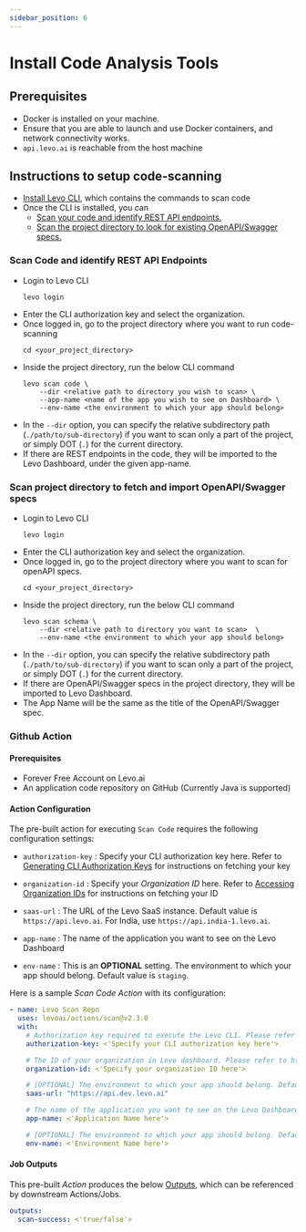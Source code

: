```yaml
---
sidebar_position: 6
---
```


# Install Code Analysis Tools

## Prerequisites
- Docker is installed on your machine.
- Ensure that you are able to launch and use Docker containers, and network connectivity works.
- `api.levo.ai` is reachable from the host machine

## Instructions to setup code-scanning

- [Install Levo CLI][install-cli], which contains the commands to scan code
- Once the CLI is installed, you can
    - [Scan your code and identify REST API endpoints.](#scan-code-and-identify-rest-api-endpoints)
    - [Scan the project directory to look for existing OpenAPI/Swagger specs.](#scan-project-directory-to-fetch-and-import-openapiswagger-specs)


### Scan Code and identify REST API Endpoints

- Login to Levo CLI
    ```
    levo login
    ```
- Enter the CLI authorization key and select the organization.
- Once logged in, go to the project directory where you want to run code-scanning
    ```
    cd <your_project_directory>
    ```
- Inside the project directory, run the below CLI command
    ```
    levo scan code \
        --dir <relative path to directory you wish to scan> \
        --app-name <name of the app you wish to see on Dashboard> \
        --env-name <the environment to which your app should belong>
    ```
- In the `--dir` option, you can specify the relative subdirectory path (`./path/to/sub-directory`) if you want to scan only a part of the project, or simply DOT (`.`) for the current directory.
- If there are REST endpoints in the code, they will be imported to the Levo Dashboard, under the given app-name.


### Scan project directory to fetch and import OpenAPI/Swagger specs

- Login to Levo CLI
    ```
    levo login
    ```
- Enter the CLI authorization key and select the organization.
- Once logged in, go to the project directory where you want to scan for openAPI specs.
    ```
    cd <your_project_directory>
    ```
- Inside the project directory, run the below CLI command
    ```
    levo scan schema \
        --dir <relative path to directory you want to scan>  \
        --env-name <the environment to which your app should belong>
    ```
- In the `--dir` option, you can specify the relative subdirectory path (`./path/to/sub-directory`) if you want to scan only a part of the project, or simply DOT (`.`) for the current directory.
- If there are OpenAPI/Swagger specs in the project directory, they will be imported to Levo Dashboard.
- The App Name will be the same as the title of the OpenAPI/Swagger spec.


### Github Action

#### Prerequisites
- Forever Free Account on Levo.ai
- An application code repository on GitHub (Currently Java is supported)

#### Action Configuration
The pre-built action for executing `Scan Code` requires the following configuration settings:

- `authorization-key` : Specify your CLI authorization key here. Refer to [Generating CLI Authorization Keys](/integrations/common-tasks.md#generating-cli-authorization-keys) for instructions on fetching your key

- `organization-id` : Specify your *Organization ID* here. Refer to [Accessing Organization IDs](/integrations/common-tasks.md#accessing-organization-ids) for instructions on fetching your ID
 
- `saas-url` : The URL of the Levo SaaS instance. Default value is `https://api.levo.ai`. For India, use `https://api.india-1.levo.ai`.

- `app-name` : The name of the application you want to see on the Levo Dashboard

- `env-name` : This is an **OPTIONAL** setting. The environment to which your app should belong. Default value is `staging`.

Here is a sample *Scan Code Action* with its configuration:

```YAML
- name: Levo Scan Repo
  uses: levoai/actions/scan@v2.3.0
  with:
    # Authorization key required to execute the Levo CLI. Please refer to https://app.levo.ai/settings/keys to get your authorization key.
    authorization-key: <'Specify your CLI authorization key here'>

    # The ID of your organization in Levo dashboard. Please refer to https://app.levo.ai/settings/organization to get your organization id.
    organization-id: <'Specify your organization ID here'>

    # [OPTIONAL] The environment to which your app should belong. Default: staging.
    saas-url: "https://api.dev.levo.ai"

    # The name of the application you want to see on the Levo Dashboard.
    app-name: <'Application Name here'>

    # [OPTIONAL] The environment to which your app should belong. Default: staging.
    env-name: <'Environment Name here'>
```

#### Job Outputs
This pre-built *Action* produces the below [Outputs](https://docs.github.com/en/actions/using-jobs/defining-outputs-for-jobs), which can be referenced by downstream Actions/Jobs.

```YAML
outputs:
  scan-success: <'true/false'>
```


[install-cli]: /security-testing/test-laptop
